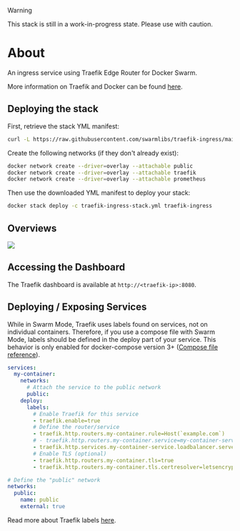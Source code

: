 > [!WARNING]
> This stack is still in a work-in-progress state. Please use with caution.

# About

An ingress service using Traefik Edge Router for Docker Swarm. 

More information on Traefik and Docker can be found [here](https://docs.traefik.io/providers/docker/).

## Deploying the stack

First, retrieve the stack YML manifest:

```sh
curl -L https://raw.githubusercontent.com/swarmlibs/traefik-ingress/main/docker-stack.yml -o traefik-ingress-stack.yml
```

Create the following networks (if they don't already exist):
```sh
docker network create --driver=overlay --attachable public
docker network create --driver=overlay --attachable traefik
docker network create --driver=overlay --attachable prometheus
```

Then use the downloaded YML manifest to deploy your stack:

```sh
docker stack deploy -c traefik-ingress-stack.yml traefik-ingress
```

## Overviews

<picture>
  <source media="(prefers-color-scheme: dark)" srcset="https://github.com/user-attachments/assets/8bda183d-7ef6-4c39-a336-447eee6ebd7b">
  <source media="(prefers-color-scheme: light)" srcset="https://github.com/user-attachments/assets/cb1c3676-0616-46a7-a804-0b59ba52e52c">
  <img src="https://github.com/user-attachments/assets/cb1c3676-0616-46a7-a804-0b59ba52e52c">
</picture>

## Accessing the Dashboard

The Traefik dashboard is available at `http://<traefik-ip>:8080`.

## Deploying / Exposing Services

While in Swarm Mode, Traefik uses labels found on services, not on individual containers. Therefore, if you use a compose file with Swarm Mode, labels should be defined in the deploy part of your service. This behavior is only enabled for docker-compose version 3+ ([Compose file reference](https://docs.docker.com/compose/compose-file/compose-file-v3/#deploy)).

```yaml
services:
  my-container:
    networks:
      # Attach the service to the public network
      public:
    deploy:
      labels:
        # Enable Traefik for this service
        - traefik.enable=true
        # Define the router/service
        - traefik.http.routers.my-container.rule=Host(`example.com`)
        # - traefik.http.routers.my-container.service=my-container-service # optional, if only one service is defined
        - traefik.http.services.my-container-service.loadbalancer.server.port=8080
        # Enable TLS (optional)
        - traefik.http.routers.my-container.tls=true
        - traefik.http.routers.my-container.tls.certresolver=letsencrypt # or letsencrypt-staging

# Define the "public" network
networks:
  public:
    name: public
    external: true
```

Read more about Traefik labels [here](https://doc.traefik.io/traefik/routing/providers/swarm/).
